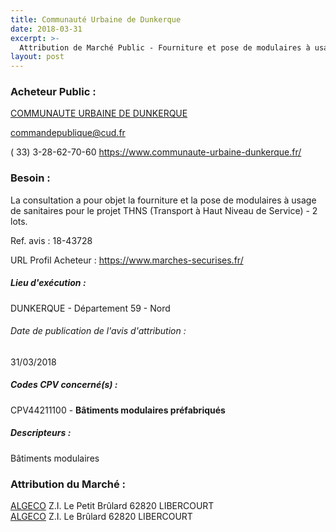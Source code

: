 ```yaml
---
title: Communauté Urbaine de Dunkerque
date: 2018-03-31
excerpt: >-
  Attribution de Marché Public - Fourniture et pose de modulaires à usage de sanitaires pour le projet THNS - 2 lots
layout: post
---
```


### Acheteur Public : 
<a href="/acheteur-137/siren-245900428"> COMMUNAUTE URBAINE DE DUNKERQUE</a><br/>



commandepublique@cud.fr

( 33) 3-28-62-70-60
https://www.communaute-urbaine-dunkerque.fr/
### Besoin :

La consultation a pour objet la fourniture et la pose de modulaires à usage de sanitaires pour le projet THNS (Transport à Haut Niveau de Service) - 2 lots.

Ref. avis : 18-43728

URL Profil Acheteur : https://www.marches-securises.fr/

##### Lieu d'exécution :

DUNKERQUE - Département 59 - Nord

###### Date de publication de l'avis d'attribution : 
31/03/2018

##### Codes CPV concerné(s) :
CPV44211100 - **Bâtiments modulaires préfabriqués** <br/>

##### Descripteurs :
Bâtiments modulaires <br/>

### Attribution du Marché :
<a href="/entreprise-573/siren-685550659"> ALGECO</a>    Z.I. Le Petit Brûlard 62820 LIBERCOURT <br/>
<a href="/entreprise-573/siren-685550659"> ALGECO</a>    Z.I. Le Brûlard 62820 LIBERCOURT <br/>
